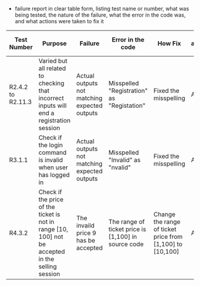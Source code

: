 - failure report in clear table form, listing test name or number, what was being tested, the nature of the failure, what the error in the code was, and what actions were taken to fix it

| Test Number           | Purpose                                                                                             | Failure                                      | Error in the code                                      | How Fix                                                        | Failures addressed or not |
|-----------------------|-----------------------------------------------------------------------------------------------------|----------------------------------------------|--------------------------------------------------------|----------------------------------------------------------------|---------------------------|
| R2\.4\.2 to R2\.11\.3 | Varied but all related to checking that incorrect inputs will end a registration session            | Actual outputs not matching expected outputs | Misspelled "Registration" as "Registation"             | Fixed the misspelling                                          | Addressed                 |
| R3\.1\.1              | Check if the login command is invalid when user has logged in                                       | Actual outputs not matching expected outputs | Misspelled "Invalid" as "nvalid"             | Fixed the misspelling                                          | Addressed                 |
| R4\.3\.2              | Check if the price of the ticket is not in range \[10, 100\] not be accepted in the selling session | The invaild price 9 has be accepted          | The range of  ticket price is \[1,100\] in source code | Change  the range of ticket price from \[1,100\] to \[10,100\] | Addressed                 |


